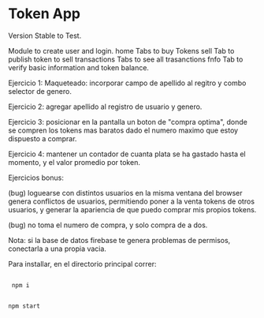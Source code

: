 # Token App
Version Stable to Test.

Module to create user and login.
home Tabs to buy Tokens
sell Tab to publish token to sell
transactions Tabs to see all trasanctions
fnfo Tab to verify basic information and token balance.

Ejercicio 1: Maqueteado: incorporar campo de apellido al regitro y combo selector de genero.

Ejercicio 2: agregar apellido al registro de usuario y genero.

Ejercicio 3: posicionar en la pantalla un boton de "compra optima", donde se compren los tokens mas baratos dado el numero maximo que estoy dispuesto a comprar. 

Ejercicio 4: mantener un contador de cuanta plata se ha gastado hasta el momento, y el valor promedio por token.

Ejercicios bonus:

(bug) loguearse con distintos usuarios en la misma ventana del browser genera conflictos de usuarios, permitiendo poner a la venta tokens de otros usuarios, y generar la apariencia de que puedo comprar mis propios tokens.

(bug) no toma el numero de compra, y solo compra de a dos.

Nota: si la base de datos firebase te genera problemas de permisos, conectarla a una propia vacia.

Para installar, en el directorio principal correr:

<code>
 npm i
 
 npm start
</code>
